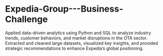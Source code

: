 # Expedia-Group---Business-Challenge
Applied data-driven analytics using Python and SQL to analyze industry trends, customer behaviors, and market disruptions in the OTA sector. Extracted and cleaned large datasets, visualized key insights, and provided strategic recommendations to enhance Expedia’s global positioning.
